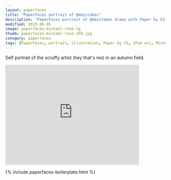 ```yaml
---
layout: paperfaces
title: "PaperFaces portrait of @mmistakes"
description: "PaperFaces portrait of @mmistakes drawn with Paper by 53 on an iPad."
modified: 2013-06-05
image: paperfaces-michael-rose-lg
thumb: paperfaces-michael-rose-150.jpg
category: paperfaces
tags: [PaperFaces, portrait, illustration, Paper by 53, iPad art, Michael Rose, self portrait]
---
```


Self portrait of the scruffy artist (hey that's me) in an autumn field.

<iframe width="420" height="315" src="http://www.youtube.com/embed/NqcGVymOiPo" frameborder="0"> </iframe>

{% include paperfaces-boilerplate.html %}